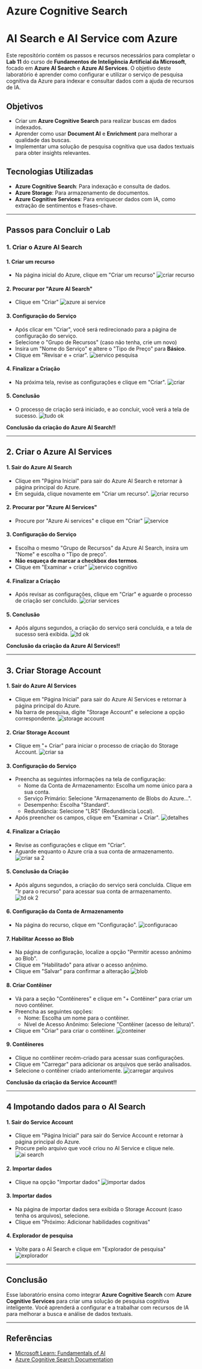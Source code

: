 # Azure Cognitive Search

# AI Search e AI Service com Azure 

Este repositório contém os passos e recursos necessários para completar o **Lab 11** do curso de **Fundamentos de Inteligência Artificial da Microsoft**, focado em **Azure AI Search** e **Azure AI Services**. O objetivo deste laboratório é aprender como configurar e utilizar o serviço de pesquisa cognitiva da Azure para indexar e consultar dados com a ajuda de recursos de IA.

## Objetivos

- Criar um **Azure Cognitive Search** para realizar buscas em dados indexados.
- Aprender como usar **Document AI** e **Enrichment** para melhorar a qualidade das buscas.
- Implementar uma solução de pesquisa cognitiva que usa dados textuais para obter insights relevantes.

## Tecnologias Utilizadas

- **Azure Cognitive Search**: Para indexação e consulta de dados.
- **Azure Storage**: Para armazenamento de documentos.
- **Azure Cognitive Services**: Para enriquecer dados com IA, como extração de sentimentos e frases-chave.
  
---

## Passos para Concluir o Lab

### 1. Criar o Azure AI Search

#### 1. Criar um recurso 
- Na página inicial do Azure, clique em "Criar um recurso"
![criar recurso](https://github.com/user-attachments/assets/0ba8f046-475a-45d1-84ff-c032a3a89ade)

#### 2. Procurar por "Azure AI Search"
- Clique em "Criar"
![azure ai service](https://github.com/user-attachments/assets/80680105-c687-4278-ab6d-8643b6e641a6)

#### 3. Configuração do Serviço
- Após clicar em "Criar", você será redirecionado para a página de configuração do serviço.
- Selecione o "Grupo de Recursos" (caso não tenha, crie um novo)
- Insira um "Nome do Serviço" e altere o "Tipo de Preço" para **Básico**.
- Clique em "Revisar e + criar".
![servico pesquisa](https://github.com/user-attachments/assets/b834c834-1677-42a3-83fc-4211ce3ddb0b)

#### 4. Finalizar a Criação
- Na próxima tela, revise as configurações e clique em "Criar".
 ![criar](https://github.com/user-attachments/assets/dad1288b-9e6c-4537-b7c5-885ee96c52bf)

#### 5. Conclusão
- O processo de criação será iniciado, e ao concluir, você verá a tela de sucesso.
![tudo ok](https://github.com/user-attachments/assets/09b9b5eb-cdab-4f5b-be1f-21faff070804)

**Conclusão da criação do Azure AI Search!!**

---

## 2. Criar o Azure AI Services

#### 1. Sair do Azure AI Search
- Clique em "Página Inicial" para sair do Azure AI Search e retornar à página principal do Azure.
- Em seguida, clique novamente em "Criar um recurso".
![criar recurso](https://github.com/user-attachments/assets/0ba8f046-475a-45d1-84ff-c032a3a89ade)

#### 2. Procurar por "Azure AI Services"
- Procure por "Azure Ai services" e clique em "Criar"
![service](https://github.com/user-attachments/assets/0a5766f2-ee23-4385-a588-c762fbd0ce06)

#### 3. Configuração do Serviço
- Escolha o mesmo "Grupo de Recursos" da Azure AI Search, insira um "Nome" e escolha o "Tipo de preço". 
- **Não esqueça de marcar a checkbox dos termos**.
- Clique em "Examinar + criar"
![servico cognitivo](https://github.com/user-attachments/assets/c980e35c-2eae-4f70-bde0-7d809eebcbd1)

#### 4. Finalizar a Criação
- Após revisar as configurações, clique em "Criar" e aguarde o processo de criação ser concluído.
![criar services](https://github.com/user-attachments/assets/75d3e226-e469-4a91-a34d-ab1332cbebae)

#### 5. Conclusão
- Após alguns segundos, a criação do serviço será concluída, e a tela de sucesso será exibida.
![td ok](https://github.com/user-attachments/assets/a7eb0651-74d1-4eee-91ae-2d9a387efe98)

**Conclusão da criação da Azure AI Services!!**


---
## 3. Criar Storage Account

#### 1. Sair do Azure AI Services
- Clique em "Página Inicial" para sair do Azure AI Services e retornar à página principal do Azure.
- Na barra de pesquisa, digite "Storage Account" e selecione a opção correspondente.
![storage account](https://github.com/user-attachments/assets/ed877cb2-b6d9-4e62-9b6e-d497174e18eb)

#### 2. Criar Storage Account
- Clique em "+ Criar" para iniciar o processo de criação do Storage Account.
![criar sa](https://github.com/user-attachments/assets/22f5a4f3-3a04-468f-bd23-e82fa9c4f97b)

#### 3. Configuração do Serviço
- Preencha as seguintes informações na tela de configuração:
  - Nome da Conta de Armazenamento: Escolha um nome único para a sua conta.
  - Serviço Primário: Selecione "Armazenamento de Blobs do Azure...".
  - Desempenho: Escolha "Standard".
  - Redundância: Selecione "LRS" (Redundância Local).
- Após preencher os campos, clique em "Examinar + Criar".
![detalhes](https://github.com/user-attachments/assets/432eefa2-07f4-4fc6-a54d-1d0c624e2d68)

#### 4. Finalizar a Criação
- Revise as configurações e clique em "Criar".
- Aguarde enquanto o Azure cria a sua conta de armazenamento.
![criar sa 2](https://github.com/user-attachments/assets/f6fc0379-1da9-4531-ad91-26deb50b7cb5)

#### 5. Conclusão da Criação 
- Após alguns segundos, a criação do serviço será concluída. Clique em "Ir para o recurso" para acessar sua conta de armazenamento.
![td ok 2](https://github.com/user-attachments/assets/0a50d0b9-46e5-4e04-a5ab-8a014728387a)

#### 6. Configuração da Conta de Armazenamento
- Na página do recurso, clique em "Configuração".
![configuracao](https://github.com/user-attachments/assets/16d980cf-2340-4ac1-bbdc-07902fbcd7f0)

#### 7. Habilitar Acesso ao Blob
- Na página de configuração, localize a opção "Permitir acesso anônimo ao Blob".
- Clique em "Habilitado" para ativar o acesso anônimo.
- Clique em "Salvar" para confirmar a alteração
![blob](https://github.com/user-attachments/assets/1d4dd199-f8cb-440e-b549-e45043a0b5f8)

#### 8. Criar Contêiner
- Vá para a seção "Contêineres" e clique em "+ Contêiner" para criar um novo contêiner.
- Preencha as seguintes opções:
  - Nome: Escolha um nome para o contêiner.
  - Nível de Acesso Anônimo: Selecione "Contêiner (acesso de leitura)".
- Clique em "Criar" para criar o contêiner.
![conteiner](https://github.com/user-attachments/assets/0d172ffd-3118-4b2b-86a1-a6ba21620144)

#### 9. Contêineres
- Clique no contêiner recém-criado para acessar suas configurações.
- Clique em "Carregar" para adicionar os arquivos que serão analisados.
- Selecione o contêiner criado anteriomente.
![carregar arquivos](https://github.com/user-attachments/assets/f4374dc8-0a43-4e37-9e96-216f66a4e61e)

 **Conclusão da criação da Service Account!!**

---

 ## 4 Impotando dados para o AI Search

 #### 1. Sair do Service Account
- Clique em "Página Inicial" para sair do Service Account e retornar à página principal do Azure.
- Procure pelo arquivo que você criou no AI Service e clique nele.
![ai search](https://github.com/user-attachments/assets/46799258-bc0a-46a4-8b72-41ac2e76c082)

 #### 2. Importar dados
 - Clique na opção "Importar dados"
![importar dados](https://github.com/user-attachments/assets/cdbfe69b-9b38-40f3-bcf6-9dce95d4b9f5)

 #### 3. Importar dados
 - Na página de importar dados sera exibida o Storage Account (caso tenha os arquivos), selecione.
 - Clique em "Próximo: Adicionar habilidades cognitivas"


 #### 4. Explorador de pesquisa
 - Volte para o AI Search e clique em "Explorador de pesquisa"
 ![explorador](https://github.com/user-attachments/assets/1c1816e5-9aa1-46a1-a86c-68659bb9c3b7)
  

---

## Conclusão

Esse laboratório ensina como integrar **Azure Cognitive Search** com **Azure Cognitive Services** para criar uma solução de pesquisa cognitiva inteligente. Você aprenderá a configurar e a trabalhar com recursos de IA para melhorar a busca e análise de dados textuais.

---

## Referências

- [Microsoft Learn: Fundamentals of AI](https://microsoftlearning.github.io/mslearn-ai-fundamentals/)
- [Azure Cognitive Search Documentation](https://learn.microsoft.com/en-us/azure/search/)
